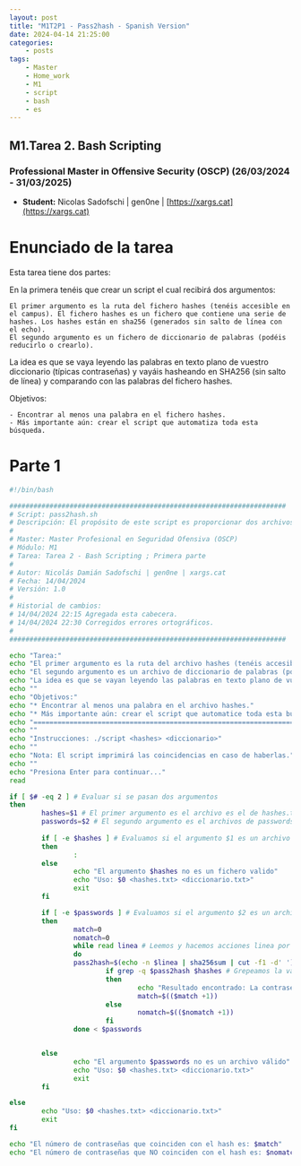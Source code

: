 ```yaml
---
layout: post
title: "M1T2P1 - Pass2hash - Spanish Version"
date: 2024-04-14 21:25:00 
categories:
    - posts
tags:
    - Master
    - Home_work
    - M1
    - script
    - bash
    - es
---
```


## M1.Tarea 2. Bash Scripting 

### Professional Master in Offensive Security (OSCP) (26/03/2024 - 31/03/2025)

- **Student:** Nicolas Sadofschi | gen0ne | [https://xargs.cat](https://xargs.cat)

# Enunciado de la tarea

Esta tarea tiene dos partes:

En la primera tenéis que crear un script el cual recibirá dos argumentos:

    El primer argumento es la ruta del fichero hashes (tenéis accesible en el campus). El fichero hashes es un fichero que contiene una serie de hashes. Los hashes están en sha256 (generados sin salto de línea con el echo).
    El segundo argumento es un fichero de diccionario de palabras (podéis reducirlo o crearlo).

La idea es que se vaya leyendo las palabras en texto plano de vuestro diccionario (típicas contraseñas) y vayáis hasheando en SHA256 (sin salto de línea) y comparando con las palabras del fichero hashes.

Objetivos: 

    - Encontrar al menos una palabra en el fichero hashes.
    - Más importante aún: crear el script que automatiza toda esta búsqueda.

# Parte 1 
```bash
#!/bin/bash

#####################################################################
# Script: pass2hash.sh
# Descripción: El propósito de este script es proporcionar dos archivos, uno de hashes y otro de passwords, con el fin de buscar coincidencias entre las passwords proporcionadas y los hashes.
#
# Master: Master Profesional en Seguridad Ofensiva (OSCP)
# Módulo: M1
# Tarea: Tarea 2 - Bash Scripting ; Primera parte
#
# Autor: Nicolás Damián Sadofschi | gen0ne | xargs.cat
# Fecha: 14/04/2024
# Versión: 1.0
#
# Historial de cambios:
# 14/04/2024 22:15 Agregada esta cabecera.
# 14/04/2024 22:30 Corregidos errores ortográficos.
#
#####################################################################

echo "Tarea:"
echo "El primer argumento es la ruta del archivo hashes (tenéis accesible en el campus). El archivo hashes contiene una serie de hashes. Los hashes están en sha256 (generados sin salto de línea con el echo)."
echo "El segundo argumento es un archivo de diccionario de palabras (podéis reducirlo o crearlo)."
echo "La idea es que se vayan leyendo las palabras en texto plano de vuestro diccionario (típicas contraseñas) y vayáis hasheando en SHA256 (sin salto de línea) y comparando con las palabras del archivo hashes."
echo ""
echo "Objetivos:"
echo "* Encontrar al menos una palabra en el archivo hashes."
echo "* Más importante aún: crear el script que automatice toda esta búsqueda."
echo "======================================================================"
echo ""
echo "Instrucciones: ./script <hashes> <diccionario>"
echo ""
echo "Nota: El script imprimirá las coincidencias en caso de haberlas."
echo ""
echo "Presiona Enter para continuar..."
read

if [ $# -eq 2 ] # Evaluar si se pasan dos argumentos
then
        hashes=$1 # El primer argumento es el archivo es el de hashes.txt
        passwords=$2 # El segundo argumento es el archivos de passwords.txt
        
        if [ -e $hashes ] # Evaluamos si el argumento $1 es un archivo que existe
        then
                :
        else
                echo "El argumento $hashes no es un fichero valido"
                echo "Uso: $0 <hashes.txt> <diccionario.txt>"
                exit
        fi

        if [ -e $passwords ] # Evaluamos si el argumento $2 es un archivo que existe
        then
                match=0
                nomatch=0
                while read linea # Leemos y hacemos acciones linea por linea.
                do
                pass2hash=$(echo -n $linea | sha256sum | cut -f1 -d' ') # Para cada linea sacamos el sha256, limpiamos el output y le asignamos una variable que despues comparamos.
                        if grep -q $pass2hash $hashes # Grepeamos la variable anterior, si existe printamos el resultado.
                        then
                                echo "Resultado encontrado: La contraseña '$linea' cuyo hash es $pass2hash está presente en $1"
                                match=$(($match +1))
                        else
                                nomatch=$(($nomatch +1))
                        fi
                done < $passwords


        else
                echo "El argumento $passwords no es un archivo válido"
                echo "Uso: $0 <hashes.txt> <diccionario.txt>"
                exit
        fi

else
        echo "Uso: $0 <hashes.txt> <diccionario.txt>"
        exit
fi

echo "El número de contraseñas que coinciden con el hash es: $match"
echo "El número de contraseñas que NO coinciden con el hash es: $nomatch"
```
